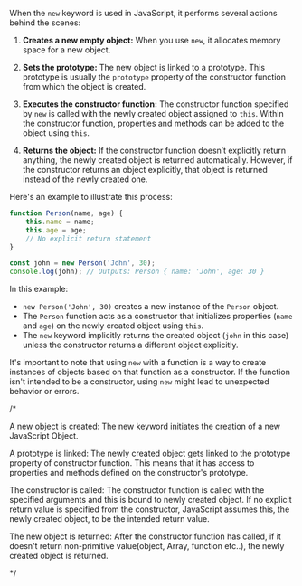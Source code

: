 
When the `new` keyword is used in JavaScript, it performs several actions behind the scenes:

1. **Creates a new empty object:** When you use `new`, it allocates memory space for a new object.

2. **Sets the prototype:** The new object is linked to a prototype. This prototype is usually the `prototype` property of the constructor function from which the object is created.

3. **Executes the constructor function:** The constructor function specified by `new` is called with the newly created object assigned to `this`. Within the constructor function, properties and methods can be added to the object using `this`.

4. **Returns the object:** If the constructor function doesn’t explicitly return anything, the newly created object is returned automatically. However, if the constructor returns an object explicitly, that object is returned instead of the newly created one.

Here's an example to illustrate this process:

```javascript
function Person(name, age) {
    this.name = name;
    this.age = age;
    // No explicit return statement
}

const john = new Person('John', 30);
console.log(john); // Outputs: Person { name: 'John', age: 30 }
```

In this example:
- `new Person('John', 30)` creates a new instance of the `Person` object.
- The `Person` function acts as a constructor that initializes properties (`name` and `age`) on the newly created object using `this`.
- The `new` keyword implicitly returns the created object (`john` in this case) unless the constructor returns a different object explicitly.

It's important to note that using `new` with a function is a way to create instances of objects based on that function as a constructor. If the function isn't intended to be a constructor, using `new` might lead to unexpected behavior or errors.

/*

A new object is created: The new keyword initiates the creation of a new JavaScript Object.

A prototype is linked: The newly created object gets linked to the prototype property of constructor function. This means that it has access to properties  and methods defined on the constructor's prototype.

The constructor is called: The constructor function is called with the specified arguments and this is bound to newly created object. If no explicit return value is specified from the constructor, JavaScript assumes this, the newly created object, to be the intended return value.

The new object is returned: After the constructor function has called, if it doesn't return non-primitive value(object, Array, function etc..), the newly created object is returned.


*/